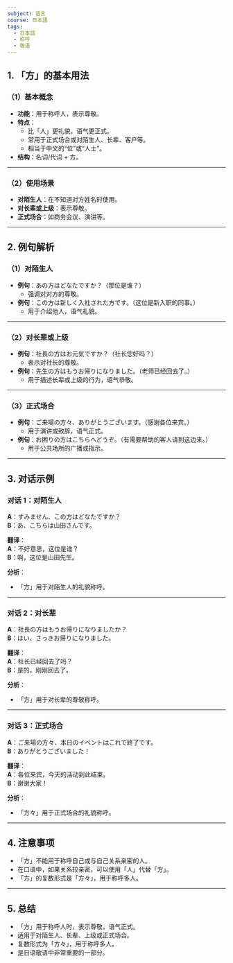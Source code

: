 ```yaml
---
subject: 语言
course: 日本語
tags:
  - 日本語
  - 称呼
  - 敬语
---
```


## 1. **「方」的基本用法**

### （1）**基本概念**
- **功能**：用于称呼人，表示尊敬。
- **特点**：
  - 比「人」更礼貌，语气更正式。
  - 常用于正式场合或对陌生人、长辈、客户等。
  - 相当于中文的“位”或“人士”。
- **结构**：名词/代词 + 方。

---

### （2）**使用场景**
- **对陌生人**：在不知道对方姓名时使用。
- **对长辈或上级**：表示尊敬。
- **正式场合**：如商务会议、演讲等。

---

## 2. **例句解析**

### （1）**对陌生人**
- **例句**：あの方はどなたですか？（那位是谁？）
  - 强调对对方的尊敬。
- **例句**：この方は新しく入社された方です。（这位是新入职的同事。）
  - 用于介绍他人，语气礼貌。

---

### （2）**对长辈或上级**
- **例句**：社長の方はお元気ですか？（社长您好吗？）
  - 表示对社长的尊敬。
- **例句**：先生の方はもうお帰りになりました。（老师已经回去了。）
  - 用于描述长辈或上级的行为，语气恭敬。

---

### （3）**正式场合**
- **例句**：ご来場の方々、ありがとうございます。（感谢各位来宾。）
  - 用于演讲或致辞，语气正式。
- **例句**：お困りの方はこちらへどうぞ。（有需要帮助的客人请到这边来。）
  - 用于公共场所的广播或指示。

---

## 3. **对话示例**

### 对话 1：对陌生人
**A**：すみません、この方はどなたですか？  
**B**：あ、こちらは山田さんです。

**翻译**：  
**A**：不好意思，这位是谁？  
**B**：啊，这位是山田先生。

**分析**：
- 「方」用于对陌生人的礼貌称呼。

---

### 对话 2：对长辈
**A**：社長の方はもうお帰りになりましたか？  
**B**：はい、さっきお帰りになりました。

**翻译**：  
**A**：社长已经回去了吗？  
**B**：是的，刚刚回去了。

**分析**：
- 「方」用于对长辈的尊敬称呼。

---

### 对话 3：正式场合
**A**：ご来場の方々、本日のイベントはこれで終了です。  
**B**：ありがとうございました！

**翻译**：  
**A**：各位来宾，今天的活动到此结束。  
**B**：谢谢大家！

**分析**：
- 「方々」用于正式场合的礼貌称呼。

---

## 4. **注意事项**
- 「方」不能用于称呼自己或与自己关系亲密的人。
- 在口语中，如果关系较亲密，可以使用「人」代替「方」。
- 「方」的复数形式是「方々」，用于称呼多人。

---

## 5. **总结**
- 「方」用于称呼人时，表示尊敬，语气正式。
- 适用于对陌生人、长辈、上级或正式场合。
- 复数形式为「方々」，用于称呼多人。
- 是日语敬语中非常重要的一部分。